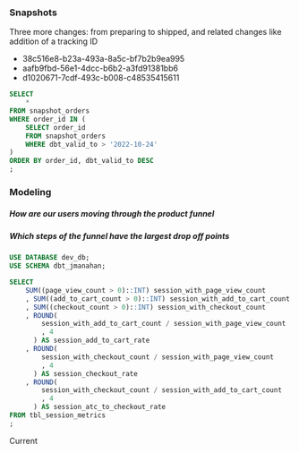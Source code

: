 ### Snapshots
Three more changes: from preparing to shipped, and related changes like addition of a tracking ID
- 38c516e8-b23a-493a-8a5c-bf7b2b9ea995
- aafb9fbd-56e1-4dcc-b6b2-a3fd91381bb6
- d1020671-7cdf-493c-b008-c48535415611

```SQL
SELECT
    *
FROM snapshot_orders
WHERE order_id IN (
    SELECT order_id
    FROM snapshot_orders
    WHERE dbt_valid_to > '2022-10-24'
)
ORDER BY order_id, dbt_valid_to DESC
;
```


### Modeling
##### How are our users moving through the product funnel
##### Which steps of the funnel have the largest drop off points

```SQL
USE DATABASE dev_db;
USE SCHEMA dbt_jmanahan;

SELECT
    SUM((page_view_count > 0)::INT) session_with_page_view_count
    , SUM((add_to_cart_count > 0)::INT) session_with_add_to_cart_count
    , SUM((checkout_count > 0)::INT) session_with_checkout_count
    , ROUND(
        session_with_add_to_cart_count / session_with_page_view_count
        , 4
      ) AS session_add_to_cart_rate
    , ROUND(
        session_with_checkout_count / session_with_page_view_count
        , 4
      ) AS session_checkout_rate
    , ROUND(
        session_with_checkout_count / session_with_add_to_cart_count
        , 4
      ) AS session_atc_to_checkout_rate
FROM tbl_session_metrics
;
```

Current